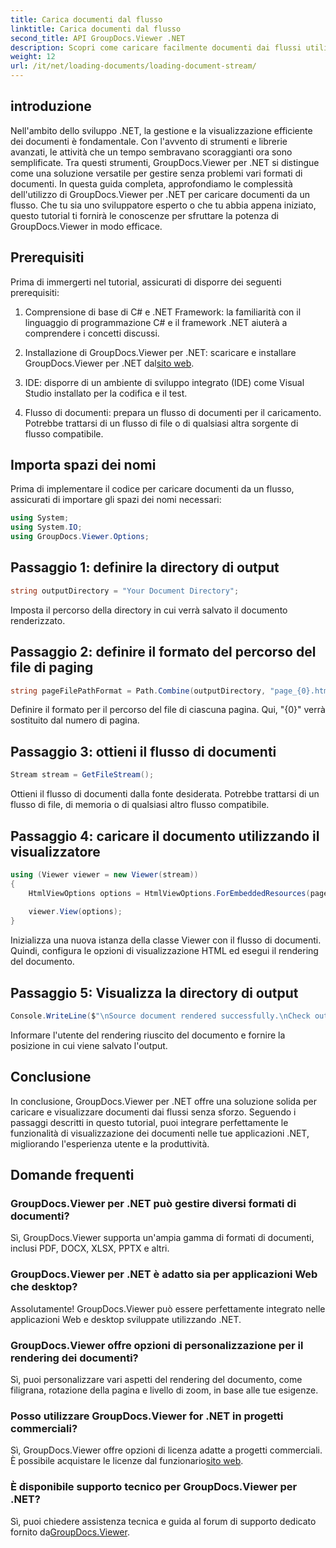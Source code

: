 ```yaml
---
title: Carica documenti dal flusso
linktitle: Carica documenti dal flusso
second_title: API GroupDocs.Viewer .NET
description: Scopri come caricare facilmente documenti dai flussi utilizzando GroupDocs.Viewer per .NET. Migliora le tue applicazioni .NET con potenti funzionalità di visualizzazione dei documenti.
weight: 12
url: /it/net/loading-documents/loading-document-stream/
---
```

## introduzione
Nell'ambito dello sviluppo .NET, la gestione e la visualizzazione efficiente dei documenti è fondamentale. Con l'avvento di strumenti e librerie avanzati, le attività che un tempo sembravano scoraggianti ora sono semplificate. Tra questi strumenti, GroupDocs.Viewer per .NET si distingue come una soluzione versatile per gestire senza problemi vari formati di documenti. In questa guida completa, approfondiamo le complessità dell'utilizzo di GroupDocs.Viewer per .NET per caricare documenti da un flusso. Che tu sia uno sviluppatore esperto o che tu abbia appena iniziato, questo tutorial ti fornirà le conoscenze per sfruttare la potenza di GroupDocs.Viewer in modo efficace.
## Prerequisiti
Prima di immergerti nel tutorial, assicurati di disporre dei seguenti prerequisiti:
1. Comprensione di base di C# e .NET Framework: la familiarità con il linguaggio di programmazione C# e il framework .NET aiuterà a comprendere i concetti discussi.
   
2.  Installazione di GroupDocs.Viewer per .NET: scaricare e installare GroupDocs.Viewer per .NET dal[sito web](https://releases.groupdocs.com/viewer/net/).
3. IDE: disporre di un ambiente di sviluppo integrato (IDE) come Visual Studio installato per la codifica e il test.
4. Flusso di documenti: prepara un flusso di documenti per il caricamento. Potrebbe trattarsi di un flusso di file o di qualsiasi altra sorgente di flusso compatibile.

## Importa spazi dei nomi
Prima di implementare il codice per caricare documenti da un flusso, assicurati di importare gli spazi dei nomi necessari:
```csharp
using System;
using System.IO;
using GroupDocs.Viewer.Options;
```
## Passaggio 1: definire la directory di output
```csharp
string outputDirectory = "Your Document Directory";
```
Imposta il percorso della directory in cui verrà salvato il documento renderizzato.
## Passaggio 2: definire il formato del percorso del file di paging
```csharp
string pageFilePathFormat = Path.Combine(outputDirectory, "page_{0}.html");
```
Definire il formato per il percorso del file di ciascuna pagina. Qui, "{0}" verrà sostituito dal numero di pagina.
## Passaggio 3: ottieni il flusso di documenti
```csharp
Stream stream = GetFileStream();
```
Ottieni il flusso di documenti dalla fonte desiderata. Potrebbe trattarsi di un flusso di file, di memoria o di qualsiasi altro flusso compatibile.
## Passaggio 4: caricare il documento utilizzando il visualizzatore
```csharp
using (Viewer viewer = new Viewer(stream)) 
{
    HtmlViewOptions options = HtmlViewOptions.ForEmbeddedResources(pageFilePathFormat);
    
    viewer.View(options);
}
```
Inizializza una nuova istanza della classe Viewer con il flusso di documenti. Quindi, configura le opzioni di visualizzazione HTML ed esegui il rendering del documento.
## Passaggio 5: Visualizza la directory di output
```csharp
Console.WriteLine($"\nSource document rendered successfully.\nCheck output in {outputDirectory}.");
```
Informare l'utente del rendering riuscito del documento e fornire la posizione in cui viene salvato l'output.

## Conclusione
In conclusione, GroupDocs.Viewer per .NET offre una soluzione solida per caricare e visualizzare documenti dai flussi senza sforzo. Seguendo i passaggi descritti in questo tutorial, puoi integrare perfettamente le funzionalità di visualizzazione dei documenti nelle tue applicazioni .NET, migliorando l'esperienza utente e la produttività.
## Domande frequenti
### GroupDocs.Viewer per .NET può gestire diversi formati di documenti?
Sì, GroupDocs.Viewer supporta un'ampia gamma di formati di documenti, inclusi PDF, DOCX, XLSX, PPTX e altri.
### GroupDocs.Viewer per .NET è adatto sia per applicazioni Web che desktop?
Assolutamente! GroupDocs.Viewer può essere perfettamente integrato nelle applicazioni Web e desktop sviluppate utilizzando .NET.
### GroupDocs.Viewer offre opzioni di personalizzazione per il rendering dei documenti?
Sì, puoi personalizzare vari aspetti del rendering del documento, come filigrana, rotazione della pagina e livello di zoom, in base alle tue esigenze.
### Posso utilizzare GroupDocs.Viewer for .NET in progetti commerciali?
Sì, GroupDocs.Viewer offre opzioni di licenza adatte a progetti commerciali. È possibile acquistare le licenze dal funzionario[sito web](https://purchase.groupdocs.com/temporary-license/).
### È disponibile supporto tecnico per GroupDocs.Viewer per .NET?
 Sì, puoi chiedere assistenza tecnica e guida al forum di supporto dedicato fornito da[GroupDocs.Viewer](https://forum.groupdocs.com/c/viewer/9).